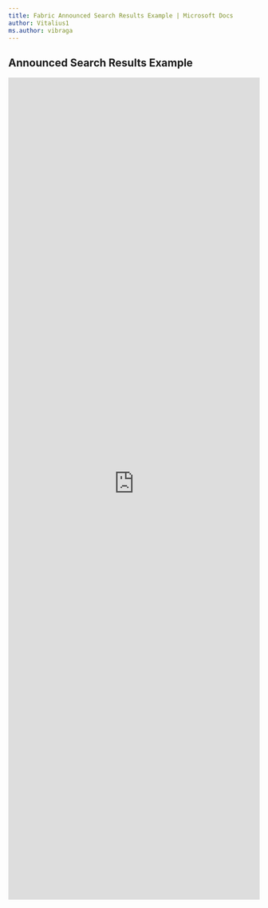 ```yaml
---
title: Fabric Announced Search Results Example | Microsoft Docs
author: Vitalius1
ms.author: vibraga
---
```


## Announced Search Results Example

<iframe 
    title='Announced Search Results Example'
    src='https://fabricweb.z5.web.core.windows.net/pr-deploy-site/refs/heads/master/fabric-website-resources/dist/index.html#/examples/announced/searchresults?docsExample=true'
    frameborder='no'
    height='1650'
    style='width: 100%;'
>